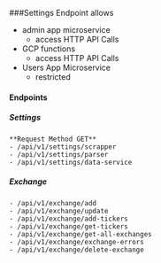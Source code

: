 

###Settings Endpoint allows

- admin app microservice 
    - access HTTP API Calls 
- GCP functions 
    - access HTTP API Calls
- Users App Microservice 
    - restricted
    
#### Endpoints

##### Settings
    **Request Method GET**
    - /api/v1/settings/scrapper
    - /api/v1/settings/parser
    - /api/v1/settings/data-service

##### Exchange
    - /api/v1/exchange/add
    - /api/v1/exchange/update
    - /api/v1/exchange/add-tickers
    - /api/v1/exchange/get-tickers
    - /api/v1/exchange/get-all-exchanges
    - /api/v1/exchange/exchange-errors
    - /api/v1/exchange/delete-exchange

